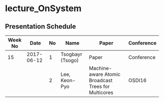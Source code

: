 # lecture_OnSystem
## Presentation Schedule

| Week No | Date | No | Name | Paper | Conference |
| ---- | ---- | ---- | ---- | ---- | ---- |
| 15 | 2017-06-12 | 1 | Tsogbayr (Tsogo) | Paper | Conference |
|   |   | 2 | Lee, Keon-Pyo | Machine-aware Atomic Broadcast Trees for Multicores | OSDI16|

